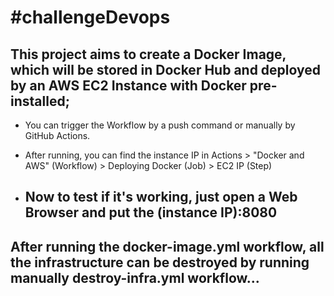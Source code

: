 # #challengeDevops

## This project aims to create a Docker Image, which will be stored in Docker Hub and deployed by an AWS EC2 Instance with Docker pre-installed;

  * You can trigger the Workflow by a push command or manually by GitHub Actions.

  * After running, you can find the instance IP in Actions > "Docker and AWS" (Workflow) > Deploying Docker (Job) > EC2 IP (Step)

* ## Now to test if it's working, just open a Web Browser and put the (instance IP):8080

## After running the docker-image.yml workflow, all the infrastructure can be destroyed by running manually destroy-infra.yml workflow...
